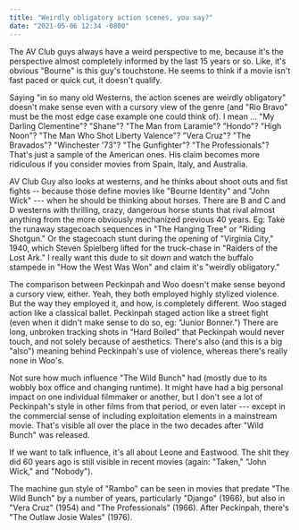 ```yaml
---
title: "Weirdly obligatory action scenes, you say?"
date: "2021-05-06 12:34 -0800"
---
```

The AV Club guys always have a weird perspective to me, because it's the perspective almost completely informed by the last 15 years or so. Like, it's obvious "Bourne" is this guy's touchstone. He seems to think if a movie isn't fast paced or quick cut, it doesn't qualify.

Saying "in so many old Westerns, the action scenes are weirdly obligatory" doesn't make sense even with a cursory view of the genre (and "Rio Bravo" must be the most edge case example one could think of). I mean ... "My Darling Clementine"? "Shane"? "The Man from Laramie"? "Hondo"? "High Noon"? "The Man Who Shot Liberty Valence"? "Vera Cruz"? "The Bravados"? "Winchester '73"? "The Gunfighter"? "The Professionals"? That's just a sample of the American ones. His claim becomes more ridiculous if you consider movies from Spain, Italy, and Australia.

AV Club Guy also looks at westerns, and he thinks about shoot outs and fist fights -- because those define movies like "Bourne Identity" and "John Wick" --- when he should be thinking about horses. There are B and C and D westerns with thrilling, crazy, dangerous horse stunts that rival almost anything from the more obviously mechanized previous 40 years. Eg: Take the runaway stagecoach sequences in "The Hanging Tree" or "Riding Shotgun." Or the stagecoach stunt during the opening of "Virginia City," 1940, which Steven Spielberg lifted for the truck-chase in "Raiders of the Lost Ark." I really want this dude to sit down and watch the buffalo stampede in "How the West Was Won" and claim it's "weirdly obligatory."

The comparison between Peckinpah and Woo doesn't make sense beyond a cursory view, either. Yeah, they both employed highly stylized violence. But the way they employed it, and how, is completely different. Woo staged action like a classical ballet. Peckinpah staged action like a street fight (even when it didn't make sense to do so, eg: "Junior Bonner.") There are long, unbroken tracking shots in "Hard Boiled" that Peckinpah would never touch, and not solely because of aesthetics. There's also (and this is a big "also") meaning behind Peckinpah's use of violence, whereas there's really none in Woo's.

Not sure how much influence "The Wild Bunch" had (mostly due to its wobbly box office and changing runtime). It might have had a big personal impact on one individual filmmaker or another, but I don't see a lot of Peckinpah's style in other films from that period, or even later --- except in the commercial sense of including exploitation elements in a mainstream movie. That's visible all over the place in the two decades after "Wild Bunch" was released.  

If we want to talk influence, it's all about Leone and Eastwood. The shit they did 60 years ago is still visible in recent movies (again: "Taken," "John Wick," and "Nobody").

The machine gun style of "Rambo" can be seen in movies that predate "The Wild Bunch" by a number of years, particularly "Django" (1966), but also in "Vera Cruz" (1954) and "The Professionals" (1966). After Peckinpah, there's "The Outlaw Josie Wales" (1976).

